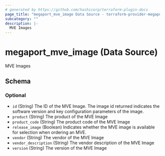```yaml
---
# generated by https://github.com/hashicorp/terraform-plugin-docs
page_title: "megaport_mve_image Data Source - terraform-provider-megaport"
subcategory: ""
description: |-
  MVE Images
---
```


# megaport_mve_image (Data Source)

MVE Images



<!-- schema generated by tfplugindocs -->
## Schema

### Optional

- `id` (String) The ID of the MVE Image. The image id returned indicates the software version and key configuration parameters of the image.
- `product` (String) The product of the MVE Image
- `product_code` (String) The product code of the MVE Image
- `release_image` (Boolean) Indicates whether the MVE image is available for selection when ordering an MVE.
- `vendor` (String) The vendor of the MVE Image
- `vendor_description` (String) The vendor description of the MVE Image
- `version` (String) The version of the MVE Image
